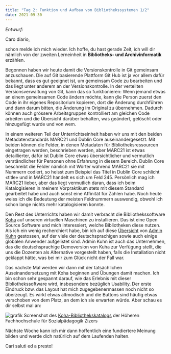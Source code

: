 ```yaml
---
title: "Tag 2: Funktion und Aufbau von Bibliothekssystemen 1/2"
date: 2021-09-30
---
```


*Entwurf:*

Caro diario,

schon melde ich mich wieder. Ich hoffe, du hast gerade Zeit, ich will dir nämlich von der zweiten Lerneinheit in **Bibliotheks- und Archivinformatik** erzählen.

Begonnen haben wir heute damit die Versionskontrolle in Git gemeinsam anzuschauen. Die auf Git basierende Plattform Git Hub ist ja vor allem dafür bekannt, dass es gut geeignet ist, um gemeinsam Code zu bearbeiten und das liegt unter anderem an der Versionskontrolle. In der verteilten Versionsverwaltung von Git, kann das so funktionieren: Wenn jemand etwas an einem gemeinsamen Code ändern möchte, kann die Person zuerst den Code in ihr eigenes Repositorium kopieren, dort die Änderung durchführen und dann darum bitten, die Änderung im Original zu übernehmen. Dadurch können auch grössere Arbeitsgruppen kontrolliert am gleichen Code arbeiten und die Übersicht darüber behalten, was geändert, gelöscht oder hinzugefügt wurde und von wem.

In einem weiteren Teil der Unterrichtseinheit haben wir uns mit den beiden Metadatenstandards MARC21 und Dublin Core auseinandergesetzt. Mit beiden können die Felder, in denen Metadaten für Bibliotheksressourcen eingetragen werden, beschrieben werden, aber MARC21 ist etwas detaillierter, dafür ist Dublin Core etwas übersichtlicher und vermutlich verständlicher für Personen ohne Erfahrung in diesem Bereich. Dublin Core beschreibt die Felder nämlich mit Wörter während MARC21 sie mit Nummern codiert, so heisst zum Beispiel das Titel in Dublin Core schlicht «title» und in MARC21 handelt es sich um Feld 245. Persönlich mag ich MARC21 lieber, aber das liegt vermutlich daran, dass ich beim Katalogisieren in meinem Vorpraktikum stets mit diesem Standard gearbeitet habe und auch sonst eine Affinität für Zahlen habe. Noch heute weiss ich die Bedeutung der meisten Feldnummern auswendig, obwohl ich schon lange nichts mehr katalogisieren konnte.

Den Rest des Unterrichts haben wir damit verbracht die Bibliothekssoftware [Koha](https://koha-community.org/) auf unseren virtuellen Maschinen zu installieren. Das ist eine Open Source Software und mich interessiert, welche Bibliotheken diese nutzen. Als ich ein wenig recherchiert habe, bin ich auf diese [Übersicht](http://adminkuhn.ch/wiki/Koha/Anwender) von [Admin Kuhn](http://adminkuhn.ch/wiki/Admin_Kuhn_GmbH) gestossen, auf der viele der deutschsprachigen sowie auch einige globalen Anwender aufgelistet sind. Admin Kuhn ist auch das Unternehmen, das die deutschsprachige Demoversion von Kuha zur Verfügung stellt, die uns die Dozenten als Alternative vorgestellt haben, falls die Installation nicht geklappt hätte, was bei mir zum Glück nicht der Fall war. 

Das nächste Mal werden wir dann mit der tatsächlichen Auseinandersetzung mit Koha beginnen und Übungen damit machen. Ich bin schon sehr gespannt darauf, wie das Erlebnis mit dieser Bibliothekssoftware wird, insbesondere bezüglich Usability. Der erste Eindruck bzw. das Layout hat mich zugegebenermassen noch nicht so überzeugt. Es wirkt etwas altmodisch und die Buttons sind häufig etwas verschoben von dem Platz, an dem ich sie erwarten würde. Aber schau es dir selbst mal an:

![grafik](https://user-images.githubusercontent.com/90834649/136104403-703497f9-8bb6-47d1-a377-6a32fffc7b0a.png)
Screenshot des [Koha-Bibliothekskatalogs](http://bibliothek.hfs-zizers.ch/) der Höheren Fachhochschule für Sozialpädagogik Zizers

Nächste Woche kann ich mir dann hoffentlich eine fundiertere Meinung bilden und werde dich natürlich auf dem Laufenden halten.

Cari saluti ed a presto!
